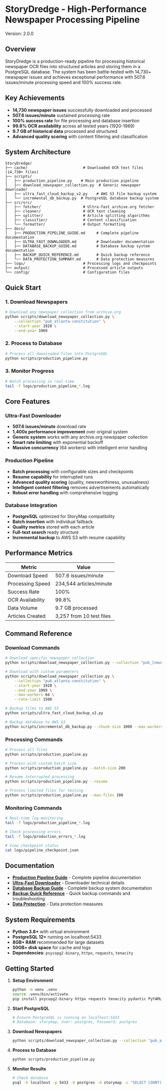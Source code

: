 # StoryDredge - High-Performance Newspaper Processing Pipeline

Version: 2.0.0

## Overview

StoryDredge is a production-ready pipeline for processing historical newspaper OCR files into structured articles and storing them in a PostgreSQL database. The system has been battle-tested with 14,730+ newspaper issues and achieves exceptional performance with 507.6 issues/minute processing speed and 100% success rate.

## Key Achievements

- **14,730 newspaper issues** successfully downloaded and processed
- **507.6 issues/minute** sustained processing rate
- **100% success rate** for file processing and database insertion
- **99.8% OCR availability** across all tested years (1920-1969)
- **9.7 GB of historical data** processed and structured
- **Advanced quality scoring** with content filtering and classification

## System Architecture

```
StoryDredge/
├── cache/                         # Downloaded OCR text files (14,730+ files)
├── scripts/
│   ├── production_pipeline.py    # Main production pipeline
│   ├── download_newspaper_collection.py  # Generic newspaper downloader
│   ├── ultra_fast_cloud_backup_v2.py    # AWS S3 file backup system
│   └── incremental_db_backup.py  # PostgreSQL database backup system
├── src/src/
│   ├── fetcher/                   # Ultra-fast archive.org fetcher
│   ├── cleaner/                   # OCR text cleaning
│   ├── splitter/                  # Article splitting algorithms
│   ├── classifier/                # Content classification
│   └── formatter/                 # Output formatting
├── docs/
│   ├── PRODUCTION_PIPELINE_GUIDE.md     # Complete pipeline documentation
│   ├── ULTRA_FAST_DOWNLOADER.md         # Downloader documentation
│   ├── DATABASE_BACKUP_GUIDE.md         # Database backup system documentation
│   ├── BACKUP_QUICK_REFERENCE.md        # Quick backup reference
│   └── DATA_PROTECTION_SUMMARY.md       # Data protection measures
├── logs/                          # Processing logs and checkpoints
├── output/                        # Processed article outputs
└── config/                        # Configuration files
```

## Quick Start

### 1. Download Newspapers
```bash
# Download any newspaper collection from archive.org
python scripts/download_newspaper_collection.py \
    --collection "pub_atlanta-constitution" \
    --start-year 1920 \
    --end-year 1969
```

### 2. Process to Database
```bash
# Process all downloaded files into PostgreSQL
python scripts/production_pipeline.py
```

### 3. Monitor Progress
```bash
# Watch processing in real-time
tail -f logs/production_pipeline_*.log
```

## Core Features

### Ultra-Fast Downloader
- **507.6 issues/minute** download rate
- **1,400x performance improvement** over original system
- **Generic system** works with any archive.org newspaper collection
- **Smart rate limiting** with exponential backoff
- **Massive concurrency** (64 workers) with intelligent error handling

### Production Pipeline
- **Batch processing** with configurable sizes and checkpoints
- **Resume capability** for interrupted runs
- **Advanced quality scoring** (quality, newsworthiness, unusualness)
- **Intelligent content filtering** removes advertisements automatically
- **Robust error handling** with comprehensive logging

### Database Integration
- **PostgreSQL** optimized for StoryMap compatibility
- **Batch insertion** with individual fallback
- **Quality metrics** stored with each article
- **Full-text search** ready structure
- **Incremental backup** to AWS S3 with resume capability

## Performance Metrics

| Metric | Value |
|--------|-------|
| Download Speed | 507.6 issues/minute |
| Processing Speed | 234,544 articles/minute |
| Success Rate | 100% |
| OCR Availability | 99.8% |
| Data Volume | 9.7 GB processed |
| Articles Created | 3,257 from 10 test files |

## Command Reference

### Download Commands
```bash
# Download specific newspaper collection
python scripts/download_newspaper_collection.py --collection "pub_[newspaper-name]"

# Download with custom parameters
python scripts/download_newspaper_collection.py \
    --collection "pub_atlanta-constitution" \
    --start-year 1920 \
    --end-year 1969 \
    --max-workers 64 \
    --rate-limit 1500

# Backup files to AWS S3
python scripts/ultra_fast_cloud_backup_v2.py

# Backup database to AWS S3
python scripts/incremental_db_backup.py --chunk-size 1000 --max-workers 4
```

### Processing Commands
```bash
# Process all files
python scripts/production_pipeline.py

# Process with custom batch size
python scripts/production_pipeline.py --batch-size 200

# Resume interrupted processing
python scripts/production_pipeline.py --resume

# Process limited files for testing
python scripts/production_pipeline.py --max-files 100
```

### Monitoring Commands
```bash
# Real-time log monitoring
tail -f logs/production_pipeline_*.log

# Check processing errors
tail -f logs/production_errors_*.log

# View checkpoint status
cat logs/pipeline_checkpoint.json
```

## Documentation

- **[Production Pipeline Guide](docs/PRODUCTION_PIPELINE_GUIDE.md)** - Complete pipeline documentation
- **[Ultra-Fast Downloader](docs/ULTRA_FAST_DOWNLOADER.md)** - Downloader technical details
- **[Database Backup Guide](docs/DATABASE_BACKUP_GUIDE.md)** - Complete backup system documentation
- **[Backup Quick Reference](docs/BACKUP_QUICK_REFERENCE.md)** - Quick backup commands and troubleshooting
- **[Data Protection](docs/DATA_PROTECTION_SUMMARY.md)** - Data protection measures

## System Requirements

- **Python 3.8+** with virtual environment
- **PostgreSQL 12+** running on localhost:5433
- **8GB+ RAM** recommended for large datasets
- **50GB+ disk space** for cache and logs
- **Dependencies**: `psycopg2-binary`, `httpx`, `requests`, `tenacity`

## Getting Started

1. **Setup Environment**
   ```bash
   python -m venv .venv
   source .venv/bin/activate
   pip install psycopg2-binary httpx requests tenacity pydantic PyYAML
   ```

2. **Start PostgreSQL**
   ```bash
   # Ensure PostgreSQL is running on localhost:5433
   # Database: storymap, User: postgres, Password: postgres
   ```

3. **Download Newspapers**
   ```bash
   python scripts/download_newspaper_collection.py --collection "pub_atlanta-constitution"
   ```

4. **Process to Database**
   ```bash
   python scripts/production_pipeline.py
   ```

5. **Monitor Results**
   ```bash
   # Check database
   psql -h localhost -p 5433 -U postgres -d storymap -c "SELECT COUNT(*) FROM articles;"
   ``` 